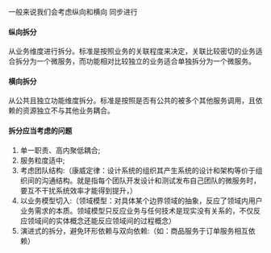 一般来说我们会考虑纵向和横向 同步进行
#### 纵向拆分
从业务维度进行拆分。标准是按照业务的关联程度来决定，关联比较密切的业务适合拆分为一个微服务，而功能相对比较独立的业务适合单独拆分为一个微服务。
#### 横向拆分
从公共且独立功能维度拆分。标准是按照是否有公共的被多个其他服务调用，且依赖的资源独立不与其他业务耦合。

#### 拆分应当考虑的问题
1. 单一职责、高内聚低耦合;
2. 服务粒度适中;
3. 考虑团队结构:（康威定律：设计系统的组织其产生系统的设计和架构等价于组织间的沟通结构。就是指每个团队开发设计和测试发布自己团队的微服务时，要互不干扰系统效率才能得到提升，）
4. 以业务模型切入:（领域模型：对具体某个边界领域的抽象，反应了领域内用户业务需求的本质。领域模型只反应业务与任何技术是现实没有关系的，不仅反应领域间的实体概念还能反应领域间的过程概念）
5. 演进式的拆分，避免环形依赖与双向依赖:（如：商品服务于订单服务相互依赖）
